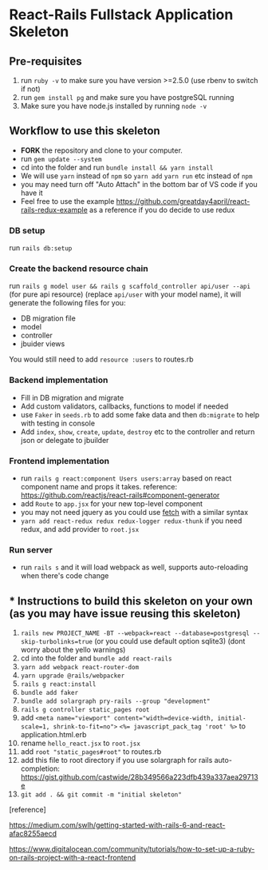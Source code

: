 # React-Rails Fullstack Application Skeleton

## Pre-requisites

1. run `ruby -v` to make sure you have version >=2.5.0 (use rbenv to switch if not)
2. run `gem install pg` and make sure you have postgreSQL running
3. Make sure you have node.js installed by running `node -v`

## Workflow to use this skeleton

- **FORK** the repository and clone to your computer.
- run `gem update --system`
- cd into the folder and run `bundle install && yarn install`
- We will use `yarn` instead of `npm` so `yarn add` `yarn run` etc instead of `npm`
- you may need turn off "Auto Attach" in the bottom bar of VS code if you have it
- Feel free to use the example https://github.com/greatday4april/react-rails-redux-example as a reference if you do decide to use redux 

### DB setup

run `rails db:setup`

### Create the backend resource chain

run `rails g model user && rails g scaffold_controller api/user --api` (for pure api resource) (replace `api/user` with your model name), it will generate the following files for you:

- DB migration file
- model
- controller
- jbuider views

You would still need to add `resource :users` to routes.rb

### Backend implementation

- Fill in DB migration and migrate
- Add custom validators, callbacks, functions to model if needed
- use `Faker` in `seeds.rb` to add some fake data and then `db:migrate` to help with testing in console
- Add `index`, `show`, `create`, `update`, `destroy` etc to the controller and return json or delegate to jbuilder

### Frontend implementation

- run `rails g react:component Users users:array` based on react component name and props it takes. reference: https://github.com/reactjs/react-rails#component-generator
- add `Route` to `app.jsx` for your new top-level component
- you may not need jquery as you could use [fetch](https://developer.mozilla.org/en-US/docs/Web/API/Fetch_API/Using_Fetch) with a similar syntax
- `yarn add react-redux redux redux-logger redux-thunk` if you need redux, and add provider to `root.jsx`

### Run server
- run `rails s` and it will load webpack as well, supports auto-reloading when there's code change

## * Instructions to build this skeleton on your own (as you may have issue reusing this skeleton)

1. `rails new PROJECT_NAME -BT --webpack=react --database=postgresql --skip-turbolinks=true` (or you could use default option sqlite3) (dont worry about the yello warnings)
2. cd into the folder and `bundle add react-rails`
3. `yarn add webpack react-router-dom`
4. `yarn upgrade @rails/webpacker`
5. `rails g react:install`
6. `bundle add faker`
7. `bundle add solargraph pry-rails --group "development"`
8. `rails g controller static_pages root`
9. add `<meta name="viewport" content="width=device-width, initial-scale=1, shrink-to-fit=no">` `<%= javascript_pack_tag 'root' %>` to application.html.erb
10. rename `hello_react.jsx` to `root.jsx`
11. add `root "static_pages#root"` to routes.rb
12. add this file to root directory if you use solargraph for rails auto-completion: https://gist.github.com/castwide/28b349566a223dfb439a337aea29713e
13. `git add . && git commit -m "initial skeleton"`

[reference]

https://medium.com/swlh/getting-started-with-rails-6-and-react-afac8255aecd

https://www.digitalocean.com/community/tutorials/how-to-set-up-a-ruby-on-rails-project-with-a-react-frontend
